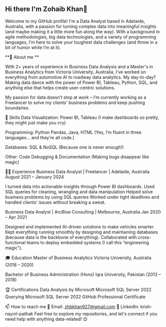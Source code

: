 
## Hi there I'm Zohaib Khan👋


Welcome to my GitHub profile! I'm a Data Analyst based in Adelaide, Australia, with a passion for turning complex data into meaningful insights (and maybe making it a little more fun along the way). With a background in agile methodologies, big data technologies, and a variety of programming languages, I’m here to solve your toughest data challenges (and throw in a bit of humor while I’m at it).

**🚀 About me **

With 2+ years of experience in Business Data Analysis and a Master's in Business Analytics from Victoria University, Australia, I’ve worked on everything from automotive AI to roadway data analytics. My day-to-day? Making data dance with the power of Power BI, Tableau, Python, SQL, and anything else that helps create user-centric solutions.

My passion for data doesn’t stop at work – I’m currently working as a Freelancer to solve my clients' business problems and keep pushing boundaries.

🎯 Skills
Data Visualization: Power BI, Tableau (I make dashboards so pretty, they might just make you cry)

Programming: Python Pandas, Java, HTML (Yes, I’m fluent in three languages... and they’re all code.)

Databases: SQL & NoSQL (Because one is never enough!)

Other: Code Debugging & Documentation (Making bugs disappear like magic)


👨‍💻 Experience
Business Data Analyst | Freelancer | Adelaide, Australia
August 2021 – January 2024

I turned data into actionable insights through Power BI dashboards.
Used SQL queries for cleaning, wrangling and data manipulation
Helped solve business problems by using SQL queries
Worked under tight deadlines and handled clients' issues without breaking a sweat.

Business Data Analyst | ArcBlue Consulting | Melbourne, Australia
Jan 2020 – Apr 2021

Designed and implemented AI-driven solutions to make vehicles smarter.
Kept everything running smoothly by designing and maintaining databases (because data is the backbone of everything).
Collaborated with cross-functional teams to deploy embedded systems (I call this “engineering magic”).

🎓 Education
Master of Business Analytics
Victoria University, Australia (2018 – 2020)

Bachelor of Business Administration (Hons)
Iqra University, Pakistan (2013 – 2018)

🏆 Certifications
Data Analysis by Microsoft
Microsoft SQL Server 2022
Querying Microsoft SQL Server 2022
GitHub Professional Certificate


📫 How to reach me
📧 Email: zhbkhan927@gmail.com
🔗 LinkedIn: krish-naynil-pathak
Feel free to explore my repositories, and let's connect if you need help with anything data-related! 😊

<!--
**ZOHAIB927/ZOHAIB927** is a ✨ _special_ ✨ repository because its `README.md` (this file) appears on your GitHub profile.

Here are some ideas to get you started:

- 🔭 I’m currently working on ...
- 🌱 I’m currently learning ...
- 👯 I’m looking to collaborate on ...
- 🤔 I’m looking for help with ...
- 💬 Ask me about ...
- 📫 How to reach me: ...
- 😄 Pronouns: ...
- ⚡ Fun fact: ...
-->
